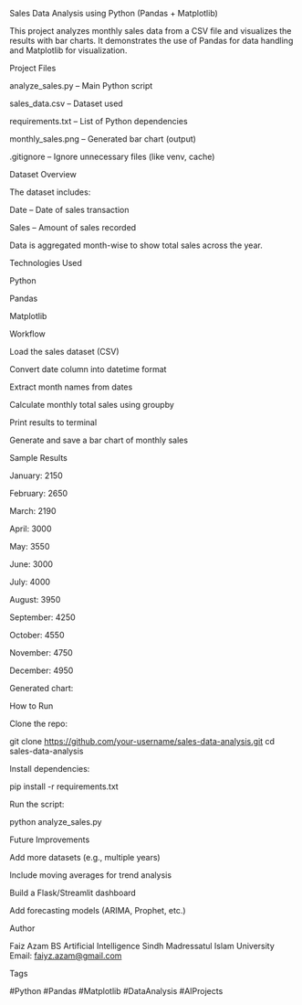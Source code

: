 Sales Data Analysis using Python (Pandas + Matplotlib)

This project analyzes monthly sales data from a CSV file and visualizes the results with bar charts. It demonstrates the use of Pandas for data handling and Matplotlib for visualization.

Project Files

analyze_sales.py – Main Python script

sales_data.csv – Dataset used

requirements.txt – List of Python dependencies

monthly_sales.png – Generated bar chart (output)

.gitignore – Ignore unnecessary files (like venv, cache)

Dataset Overview

The dataset includes:

Date – Date of sales transaction

Sales – Amount of sales recorded

Data is aggregated month-wise to show total sales across the year.

Technologies Used

Python

Pandas

Matplotlib

Workflow

Load the sales dataset (CSV)

Convert date column into datetime format

Extract month names from dates

Calculate monthly total sales using groupby

Print results to terminal

Generate and save a bar chart of monthly sales

Sample Results

January: 2150

February: 2650

March: 2190

April: 3000

May: 3550

June: 3000

July: 4000

August: 3950

September: 4250

October: 4550

November: 4750

December: 4950

Generated chart:

How to Run

Clone the repo:

git clone https://github.com/your-username/sales-data-analysis.git
cd sales-data-analysis


Install dependencies:

pip install -r requirements.txt


Run the script:

python analyze_sales.py

Future Improvements

Add more datasets (e.g., multiple years)

Include moving averages for trend analysis

Build a Flask/Streamlit dashboard

Add forecasting models (ARIMA, Prophet, etc.)

Author

Faiz Azam
BS Artificial Intelligence
Sindh Madressatul Islam University
Email: faiyz.azam@gmail.com

Tags

#Python #Pandas #Matplotlib #DataAnalysis #AIProjects